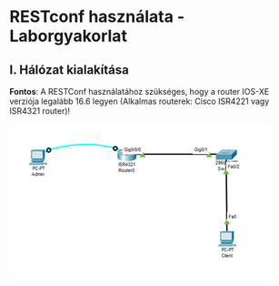 # RESTconf használata - Laborgyakorlat


## I. Hálózat kialakítása

**Fontos**: A RESTConf használatához szükséges, hogy a router IOS-XE verziója legalább 16.6 legyen (Alkalmas routerek: Cisco ISR4221 vagy ISR4321 router)!

![Rest config net](../PICTURES/Restconf_net.png)

